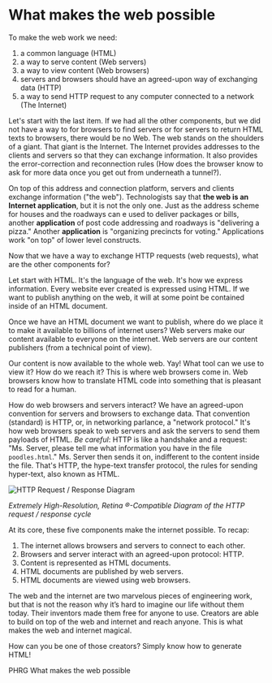 # What makes the web possible
To make the web work we need:

1. a common language (HTML)
2. a way to serve content (Web servers)
3. a way to view content (Web browsers)
4. servers and browsers should have an agreed-upon way of exchanging data (HTTP)
5. a way to send HTTP request to any computer connected to a network (The Internet)

Let's start with the last item. If we had all the other components, but we did not have a way to for browsers
to find servers or for servers to return HTML texts to browsers, there would be no Web. The web stands on the shoulders of a giant. That giant is the Internet. The Internet provides addresses to the clients and servers so that they can exchange information. It also provides the error-correction and reconnection rules (How does the browser know to ask for more data once you get out from underneath a tunnel?).

On top of this address and connection platform, servers and clients exchange information ("the web"). Technologists say that **the web is an Internet application**, but it is not the only one. Just as the address scheme for houses and the roadways can e used to deliver packages or bills, another **application** of post code addressing and roadways is "delivering a pizza." Another **application** is "organizing precincts for voting." Applications work "on top" of lower level constructs.

Now that we have a way to exchange HTTP requests (web requests), what are the other components for?

Let start with HTML. It's the language of the web. It's how we express information. Every website ever created is expressed using HTML. If we want to publish anything on the web, it will at some point be contained inside of an HTML document.

Once we have an HTML document we want to publish, where do we place it to make it available to billions of internet users? Web servers make our content available to everyone on the internet. Web servers are our content publishers (from a technical point of view).

Our content is now available to the whole web. Yay! What tool can we use to view it? How do we reach it? This is where web browsers come in. Web browsers know how to translate HTML code into something that is pleasant to read for a human.

How do web browsers and servers interact? We have an agreed-upon convention for servers and browsers to exchange data. That convention (standard) is HTTP, or, in networking parlance, a "network protocol." It's how web browsers speak to web servers and ask the servers to send them payloads of HTML. _Be careful_: HTTP is like a handshake and a request: "Ms. Server, please tell me what information you have in the file `poodles.html`." Ms. Server then sends it on, indifferent to the content inside the file. That's HTTP, the hype-text transfer protocol, the rules for sending hyper-text, also known as HTML.

![HTTP Request / Response Diagram](https://curriculum-content.s3.amazonaws.com/fswb-assets/what-makes-the-web-possible/request_response.jpg)

_Extremely High-Resolution, Retina &reg;-Compatible Diagram of the HTTP request / response cycle_


At its core, these five components make the internet possible. To recap:

1. The internet allows browsers and servers to connect to each other.
2. Browsers and server interact with an agreed-upon protocol: HTTP.
3. Content is represented as HTML documents.
4. HTML documents are published by web servers.
5. HTML documents are viewed using web browsers.

The web and the internet are two marvelous pieces of engineering work, but that is not the reason why it’s hard to imagine our life without them today. Their inventors made them free for anyone to use. Creators are able to build on top of the web and internet and reach anyone. This is what makes the web and internet magical.

How can you be one of those creators? Simply know how to generate HTML!
<p data-visibility='hidden'>PHRG What makes the web possible</p>